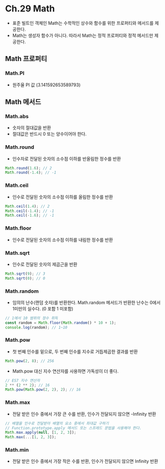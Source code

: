 # Ch.29 Math

- 표준 빌트인 객체인 Math는 수학적인 상수와 함수를 위한 프로퍼티와 메서드를 제공한다.
- Math는 생성자 함수가 아니다. 따라서 Math는 정적 프로퍼티와 정적 메서드만 제공한다.

## Math 프로퍼티

### Math.PI

- 원주율 PI 값 (3.141592653589793)

## Math 메서드

### Math.abs

- 숫자의 절대값을 반환
- 절대값은 반드시 0 또는 양수이어야 한다.

### Math.round

- 인수자로 전달된 숫자의 소수점 이하를 반올림한 정수를 반환

```js
Math.round(1.6); // 2
Math.round(-1.4); // -1
```

### Math.ceil

- 인수로 전달된 숫자의 소수점 이하를 올림한 정수를 반환

```js
Math.ceil(1.4); // 2
Math.ceil(-1.4); // -1
Math.ceil(-1.6); // -1
```

### Math.floor

- 인수로 전달된 숫자의 소수점 이하를 내림한 정수를 반환

### Math.sqrt

- 인수로 전달된 숫자의 제곱근을 반환

```js
Math.sqrt(9); // 3
Math.sqrt(0); // 0
```

### Math.random

- 임의의 난수(랜덤 숫자)를 반환한다. Math.random 메서드가 반환한 난수는 0에서 1미만의 실수다. (0 포함 1 미포함)

```js
// 1에서 10 범위의 정수 취득
const random = Math.floor(Math.random() * 10 + 1);
console.log(random); // 1~10
```

### Math.pow

- 첫 번째 인수를 밑으로, 두 번째 인수를 지수로 거듭제곱한 결과를 반환

```js
Math.pow(2, 8); // 256
```

- Math.pow 대신 지수 연산자를 사용하면 가독성이 더 좋다.

```jsx
// ES7 지수 연산자
2 ** (2 ** 2); // 16
Math.pow(Math.pow(2, 2), 2); // 16
```

### Math.max

- 전달 받은 인수 중에서 가장 큰 수를 반환, 인수가 전달되지 않으면 -Infinity 반환

```js
// 배열을 인수로 전달받아 배열의 요소 중에서 최대값 구하기
// Function.prototype.apply 메서드 또는 스프레드 문법을 사용해야 한다.
Math.max.apply(null, [1, 2, 3]);
Math.max(...[1, 2, 3]);
```

### Math.min

- 전달 받은 인수 중에서 가장 작은 수를 반환, 인수가 전달되지 않으면 Infinity 반환
